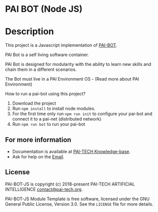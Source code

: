 PAI BOT (Node JS)
=================


 # Description

 This project is a Javascript implementation of [PAI-BOT](https://blog.pai-tech.org/knowledge-base/pai-bot/).

PAI Bot is a self living software container.

PAI Bot is designed for modularity with the ability to learn new skills and chain them in a different scenarios.

The Bot must live in a PAI Environment OS - (Read more about PAI Environment)

 How to run a pai-bot using this project?

 1. Download the project 
 2. Run `npm install` to install node modules.
 3. For the first time only run `npm run init` to configure your pai-bot and connect it to a pai-net (distributed network)
 4. Run `npm run bot` to run your pai-bot


## For more information

+ Documentation is available at [PAI-TECH Knowledge-base](https://developers.pai-tech.org/knowledge-base).
+ Ask for help on the
[Email](mailto:community@pai-tech.org).



## License

PAI-BOT-JS  is copyright (c) 2018-present PAI-TECH ARTIFICIAL INTELLIGENCE  <contact@pai-tech.org>.

PAI-BOT-JS Module Template is free software, licensed under the GNU General Public License, Version 3.0. See the
`LICENSE` file for more details.
